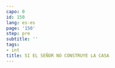 ```yaml
---
capo: 0
id: 150
lang: es-es
page: '150'
step: pre
subtitle: ''
tags:
- int
title: SI EL SEÑOR NO CONSTRUYE LA CASA
---
```


